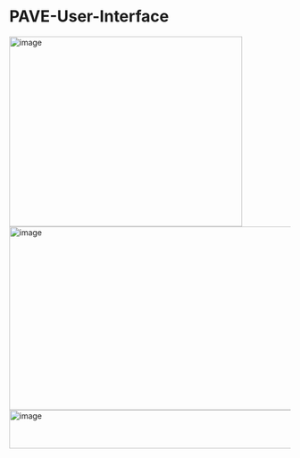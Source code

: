 # PAVE-User-Interface
<img width="417" height="340" alt="image" src="https://github.com/user-attachments/assets/a7b2fa93-1b40-4fec-995d-cd30e5442259" />
<img width="539" height="328" alt="image" src="https://github.com/user-attachments/assets/8d60d7d3-69d7-4fba-9f7f-e6e5e4c9828b" />
<img width="607" height="69" alt="image" src="https://github.com/user-attachments/assets/84e80c39-dc95-4f71-b12c-3d1203ba0401" />

